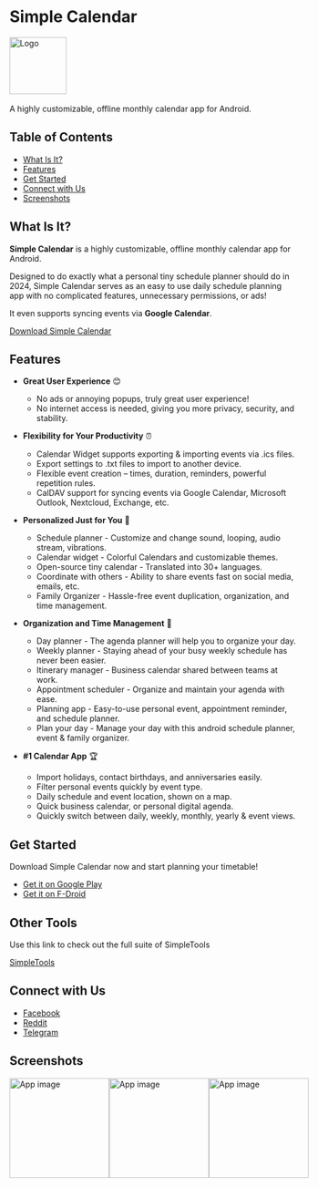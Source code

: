 # Simple Calendar

<img alt="Logo" src="graphics/icon.png" width="100px">
<br><br>
A highly customizable, offline monthly calendar app for Android.

## Table of Contents

-   [What Is It?](#introduction)
-   [Features](#features)
-   [Get Started](#get-started)
-   [Connect with Us](#connect-with-us)
-   [Screenshots](#screenshots)

## What Is It?

**Simple Calendar** is a highly customizable, offline monthly calendar app for Android.

Designed to do exactly what a personal tiny schedule planner should do in 2024, Simple Calendar serves as an easy to use daily schedule planning app with no complicated features, unnecessary permissions, or ads!

It even supports syncing events via **Google Calendar**.

[Download Simple Calendar](#get-started)

## Features

-   **Great User Experience** 😊

    -   No ads or annoying popups, truly great user experience!
    -   No internet access is needed, giving you more privacy, security, and stability.

-   **Flexibility for Your Productivity** ⏰

    -   Calendar Widget supports exporting & importing events via .ics files.
    -   Export settings to .txt files to import to another device.
    -   Flexible event creation – times, duration, reminders, powerful repetition rules.
    -   CalDAV support for syncing events via Google Calendar, Microsoft Outlook, Nextcloud, Exchange, etc.

-   **Personalized Just for You** 🌈

    -   Schedule planner - Customize and change sound, looping, audio stream, vibrations.
    -   Calendar widget - Colorful Calendars and customizable themes.
    -   Open-source tiny calendar - Translated into 30+ languages.
    -   Coordinate with others - Ability to share events fast on social media, emails, etc.
    -   Family Organizer - Hassle-free event duplication, organization, and time management.

-   **Organization and Time Management** 📆

    -   Day planner - The agenda planner will help you to organize your day.
    -   Weekly planner - Staying ahead of your busy weekly schedule has never been easier.
    -   Itinerary manager - Business calendar shared between teams at work.
    -   Appointment scheduler - Organize and maintain your agenda with ease.
    -   Planning app - Easy-to-use personal event, appointment reminder, and schedule planner.
    -   Plan your day - Manage your day with this android schedule planner, event & family organizer.

-   **#1 Calendar App** 🏆
    -   Import holidays, contact birthdays, and anniversaries easily.
    -   Filter personal events quickly by event type.
    -   Daily schedule and event location, shown on a map.
    -   Quick business calendar, or personal digital agenda.
    -   Quickly switch between daily, weekly, monthly, yearly & event views.

## Get Started

Download Simple Calendar now and start planning your timetable!

-   [Get it on Google Play](https://play.google.com/store/apps/details?id=com.simplemobiletools.calendar.pro)
-   [Get it on F-Droid](https://f-droid.org/packages/com.simplemobiletools.calendar.pro)

## Other Tools

Use this link to check out the full suite of SimpleTools

[SimpleTools](https://www.simplemobiletools.com)

## Connect with Us

-   [Facebook](https://www.facebook.com/simplemobiletools)
-   [Reddit](https://www.reddit.com/r/SimpleMobileTools)
-   [Telegram](https://t.me/SimpleMobileTools)

## Screenshots

<div style="display:flex;">
  <img alt="App image" src="fastlane/metadata/android/en-US/images/phoneScreenshots/1_en-US.jpeg" width="175px">
  <img alt="App image" src="fastlane/metadata/android/en-US/images/phoneScreenshots/2_en-US.jpeg" width="175px">
  <img alt="App image" src="fastlane/metadata/android/en-US/images/phoneScreenshots/4_en-US.jpeg" width="175px">
</div>